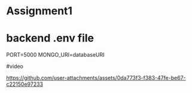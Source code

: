 # Assignment1

# backend .env file

PORT=5000
MONGO_URI=databaseURI

#video


https://github.com/user-attachments/assets/0da773f3-f383-47fe-be67-c22150e97233

